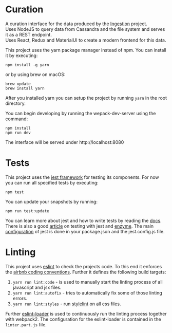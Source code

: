 # Curation
A curation interface for the data produced by the [Ingestion](https://github.com/bpn1/ingestion) project.  
Uses NodeJS to query data from Cassandra and the file system and serves it as a REST endpoint.  
Uses React, Redux and MaterialUI to create a modern frontend for this data.

This project uses the yarn package manager instead of npm. You can install it by executing:

    npm install -g yarn
    
or by using brew on macOS:

    brew update
    brew install yarn
    
After you installed yarn you can setup the project by running `yarn` in the root directory.

You can begin developing by running the wepack-dev-server using the command:

    npm install
    npm run dev
    
The interface will be served under http://localhost:8080

# Tests

This project uses the [jest framework](https://facebook.github.io/jest/) for testing its components. For now you can run all specified tests by executing:

    npm test

You can update your snapshots by running:

    npm run test:update

You can learn more about jest and how to write tests by reading the [docs](https://facebook.github.io/jest/docs/getting-started.html). There is also a good [article](https://hackernoon.com/testing-react-components-with-jest-and-enzyme-41d592c174f#.tlptja67v) on testing with jest and [enzyme](https://github.com/airbnb/enzyme).
The main [configuration](https://facebook.github.io/jest/docs/configuration.html#configuration) of jest is done in your package.json and the jest.config.js file.

# Linting

This project uses [eslint](http://eslint.org/) to check the projects code. To this end it enforces the [airbnb coding
conventions](https://github.com/airbnb/javascript). Further it defines the following build targets:

1. `yarn run lint:code` - is used to manually start the linting process of all javascript and jsx files.
2. `yarn run lint:autofix` - tries to automatically fix some of those linting errors.
3. `yarn run lint:styles` - run [stylelint](https://stylelint.io/) on all css files.

Further [eslint-loader](https://github.com/MoOx/eslint-loader) is used to continuously run the linting process together with webpack2. The configuration for the eslint-loader is contained in the `linter.part.js` file.
